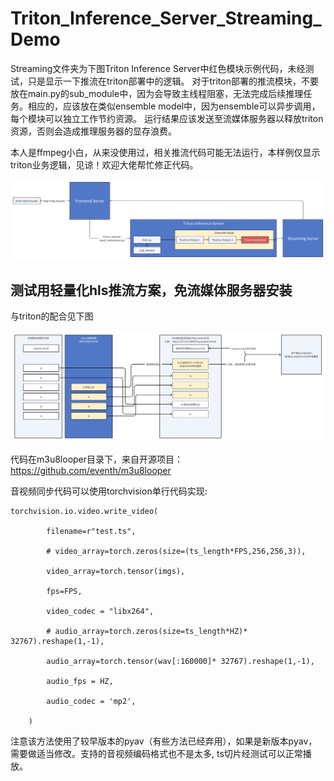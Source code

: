# Triton_Inference_Server_Streaming_Demo

Streaming文件夹为下图Triton Inference Server中红色模块示例代码，未经测试，只是显示一下推流在triton部署中的逻辑。
对于triton部署的推流模块，不要放在main.py的sub_module中，因为会导致主线程阻塞，无法完成后续推理任务。相应的，应该放在类似ensemble model中，因为ensemble可以异步调用，每个模块可以独立工作节约资源。
运行结果应该发送至流媒体服务器以释放triton资源，否则会造成推理服务器的显存浪费。

本人是ffmpeg小白，从来没使用过，相关推流代码可能无法运行，本样例仅显示triton业务逻辑，见谅！欢迎大佬帮忙修正代码。

![Image text](https://github.com/AI796/Triton_Inference_Server_Streaming_Demo/blob/main/pic01.png)

## 测试用轻量化hls推流方案，免流媒体服务器安装

与triton的配合见下图

![Image text](https://github.com/AI796/Triton_Inference_Server_Streaming_Demo/blob/main/m3u8looper/pipeline_demo.png)

代码在m3u8looper目录下，来自开源项目：https://github.com/eventh/m3u8looper

音视频同步代码可以使用torchvision单行代码实现:

```
torchvision.io.video.write_video(

        filename=r"test.ts",
        
        # video_array=torch.zeros(size=(ts_length*FPS,256,256,3)),
        
        video_array=torch.tensor(imgs),
        
        fps=FPS,
        
        video_codec = "libx264",
        
        # audio_array=torch.zeros(size=ts_length*HZ)* 32767).reshape(1,-1),
        
        audio_array=torch.tensor(wav[:160000]* 32767).reshape(1,-1),
        
        audio_fps = HZ,
        
        audio_codec = 'mp2',
        
    )
```

注意该方法使用了较早版本的pyav（有些方法已经弃用），如果是新版本pyav，需要做适当修改。支持的音视频编码格式也不是太多, ts切片经测试可以正常播放。
